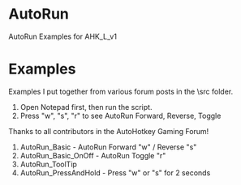 # AutoRun
AutoRun Examples for AHK_L_v1

# Examples

Examples I put together from various forum posts in the \src folder.

1. Open Notepad first, then run the script.  
1. Press "w", "s", "r" to see AutoRun Forward, Reverse, Toggle  

Thanks to all contributors in the AutoHotkey Gaming Forum!

1. AutoRun_Basic - AutoRun Forward "w" / Reverse "s"  
1. AutoRun_Basic_OnOff - AutoRun Toggle "r"  
1. AutoRun_ToolTip  
1. AutoRun_PressAndHold - Press "w" or "s" for 2 seconds  
